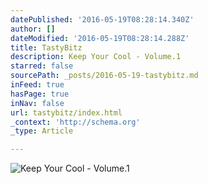 ```yaml
---
datePublished: '2016-05-19T08:28:14.340Z'
author: []
dateModified: '2016-05-19T08:28:14.288Z'
title: TastyBitz
description: Keep Your Cool - Volume.1
starred: false
sourcePath: _posts/2016-05-19-tastybitz.md
inFeed: true
hasPage: true
inNav: false
url: tastybitz/index.html
_context: 'http://schema.org'
_type: Article

---
```

![Keep Your Cool - Volume.1](https://the-grid-user-content.s3-us-west-2.amazonaws.com/a685906d-a144-4c5a-9d3a-d98097b28cf8.jpg)
